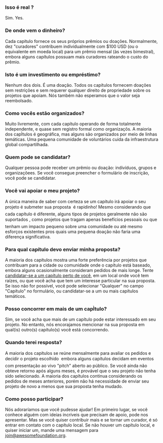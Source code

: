 ### Isso é real ?

Sim.
Yes.


### De onde vem o dinheiro?

Cada capítulo fornece os seus próprios prêmios ou doações. Normalmente, dez "curadores" contribuem individualmente com $100 USD (ou o equivalente em moeda local) para um prêmio mensal (às vezes bimestral), embora alguns capítulos possuam mais curadores rateando o custo do prêmio.


### Isto é um investimento ou empréstimo?

Nenhum dos dois. É uma doação. Todos os capítulos fornecem doações sem restrições e sem requerer qualquer direito de propriedade sobre os projetos que apoiam. Nós também não esperamos que o valor seja reembolsado.


### Como vocês estão organizados?

Muito livremente, com cada capítulo operando de forma totalmente independente, e quase sem registro formal como organizaçõs. A maioria dos capÌtulos é geográfica, mas alguns são organizados por meio de linhas temáticas. Uma pequena comunidade de voluntários cuida da infraestrutura global compartilhada.


### Quem pode se candidatar?

Qualquer pessoa pode receber um prêmio ou doação: indivíduos, grupos e organizaçõees. Se você consegue preencher o formulário de inscrição, você pode se candidatar.


### Você vai apoiar o meu projeto?

A única maneira de saber com certeza se um capítulo irá apoiar o seu projeto é submeter sua proposta &#151; é rapidinho! Mesmo considerando que cada capítulo é diferente, alguns tipos de projetos geralmente não são suportados &#151;, como projetos que tragam apenas benefícios pessoais ou que tenham um impacto pequeno sobre uma comunidade ou até mesmo esforços existentes pros quais uma pequena doação não faria uma diferença significativa.


### Para qual capítulo devo enviar minha proposta?

A maioria dos capítulos mostra uma forte preferência por projetos que contribuam para a cidade ou comunidade onde o capítulo está baseado, embora alguns ocasionalmente consideram pedidos de mais longe. Tente [candidatar-se a um capítulo perto de você](<%= chapters_url %>), em um local onde você tem raízes, ou que você acha que tem um interesse particular na sua proposta. Se isso não for possível, você pode selecionar "Qualquer" no campo "Capítulo" no formulário, ou candidatar-se a um ou mais capítulos temáticos.

### Posso concorrer em mais de um capÌtulo?

Sim, se você acha que mais de um capítulo pode estar interessado em seu projeto. No entanto, nós encorajamos mencionar na sua proposta em qual(is) outro(s) capítulo(s) você está concorrendo.


### Quando terei resposta?

A maioria dos capítulos se reúne mensalmente para avaliar os pedidos e decidir o projeto escolhido &#151; embora alguns capítulos decidam em eventos com presentação ao vivo "pitch" aberto ao público. Se você ainda não obteve retorno após alguns meses, é provável que o seu projeto não tenha sido selecionado. A maioria dos capítulos continua considerando os pedidos de meses anteriores, porém não há necessidade de enviar seu projeto de novo a menos que sua proposta tenha mudado.
 

### Como posso participar?

Nós adoraríamos que você pudesse ajudar! Em primeiro lugar, se você conhece alguém com ideias incríveis que precisam de apoio, pode nos apresentar. Mas se você quiser contribuir mais e se tornar um curador, é só entrar em contato com o capítulo local. Se não houver um capítulo local, e quiser iniciar um, mande uma mensagem para join@awesomefoundation.org.
